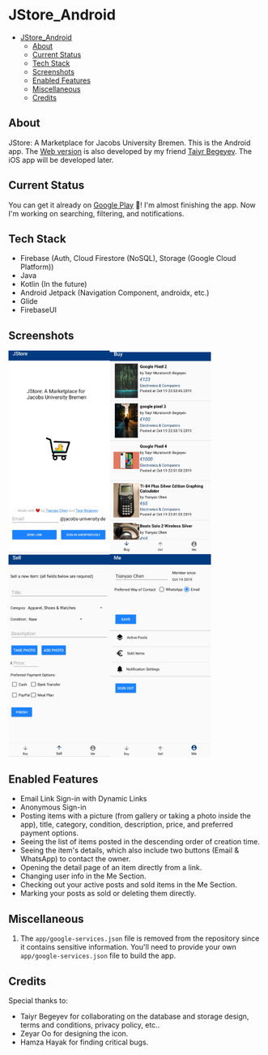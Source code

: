 # JStore_Android

* [JStore_Android](#jstoreandroid)
  * [About](#about)
  * [Current Status](#current-status)
  * [Tech Stack](#tech-stack)
  * [Screenshots](#screenshots)
  * [Enabled Features](#enabled-features)
  * [Miscellaneous](#miscellaneous)
  * [Credits](#credits)

## About

JStore: A Marketplace for Jacobs University Bremen. This is the Android app. The [Web version](jstore.xyz) is also developed by
my friend [Taiyr Begeyev](https://github.com/taiyrbegeyev). The iOS app
will be developed later.

## Current Status

You can get it already on [Google Play](https://play.google.com/store/apps/details?id=com.tillchen.jstore) :tada:! I'm almost finishing the app. Now I'm working on searching, filtering, and notifications.

## Tech Stack

* Firebase (Auth, Cloud Firestore (NoSQL), Storage (Google Cloud Platform))
* Java
* Kotlin (In the future)
* Android Jetpack (Navigation Component, androidx, etc.)
* Glide
* FirebaseUI

## Screenshots

<img src="images/login.jpg" alt="login" width="200"/><img src="images/buy.jpg" alt="buy" width="200"/><img src="images/sell.jpg" alt="sell" width="200"/><img src="images/me.jpg" alt="me" width="200"/>

## Enabled Features

* Email Link Sign-in with Dynamic Links
* Anonymous Sign-in
* Posting items with a picture (from gallery or taking a photo inside the app),
title, category, condition, description, price, and preferred payment options.
* Seeing the list of items posted in the descending order of creation time.
* Seeing the item's details, which also include two buttons (Email & WhatsApp) to contact the owner.
* Opening the detail page of an item directly from a link.
* Changing user info in the Me Section.
* Checking out your active posts and sold items in the Me Section.
* Marking your posts as sold or deleting them directly.

## Miscellaneous

1. The `app/google-services.json` file is removed from the repository since it contains sensitive information. You'll need to provide your own `app/google-services.json` file to build the app.

## Credits

Special thanks to:

* Taiyr Begeyev for collaborating on the database and storage design, terms and conditions, privacy policy, etc..
* Zeyar Oo for designing the icon.
* Hamza Hayak for finding critical bugs. 